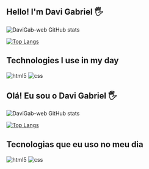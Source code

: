 ## Hello! I'm Davi Gabriel 🖐️
![DaviGab-web GitHub stats](https://github-readme-stats.vercel.app/api?username=DaviGab-web&show_icons=true&theme=transparent)

[![Top Langs](https://github-readme-stats.vercel.app/api/top-langs/?username=DaviGab-web&layout=pie)](https://github.com/DaviGab-web/github-readme-stats)

## Technologies I use in my day

<div style="display: inline_block">
  <img align="center" alt="html5" src="https://img.shields.io/badge/HTML5-E34F26?style=for-the-badge&logo=html5&logoColor=white" />
  <img align="center" alt="css" src="https://img.shields.io/badge/CSS3-1572B6?style=for-the-badge&logo=css3&logoColor=white" />


## Olá! Eu sou o Davi Gabriel 🖐️
![DaviGab-web GitHub stats](https://github-readme-stats.vercel.app/api?username=DaviGab-web&show_icons=true&theme=transparent)

[![Top Langs](https://github-readme-stats.vercel.app/api/top-langs/?username=DaviGab-web&layout=pie)](https://github.com/DaviGab-web/github-readme-stats)

## Tecnologias que eu uso no meu dia

<div style="display: inline_block">
  <img align="center" alt="html5" src="https://img.shields.io/badge/HTML5-E34F26?style=for-the-badge&logo=html5&logoColor=white" />
  <img align="center" alt="css" src="https://img.shields.io/badge/CSS3-1572B6?style=for-the-badge&logo=css3&logoColor=white" />

</div><br/>
